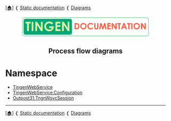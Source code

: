 <!-- u250929 -->

[[🏠︎](../../README.md)] ❬ [Static documentation](../README.md) ❬ [Diagrams](README.md)

<div align="center">

  <picture>
    <source media="(prefers-color-scheme: dark)" srcset="https://github.com/spectrum-health-systems/tingen-projects/blob/main/logos/tngndocs-dark-400x63.png">
    <source media="(prefers-color-scheme: light)" srcset="https://github.com/spectrum-health-systems/tingen-projects/blob/main/logos/tngndocs-light-400x63.png">
    <img alt="Fallback image description" src="https://github.com/spectrum-health-systems/tingen-projects/blob/main/logos/tngndocs-light-400x63.png">
  </picture>
  <h2>
    Process flow diagrams
  </h2>

</div>

# Namespace

* [TingenWebService](TingenWebService.md)
* [TingenWebService.Configuration](TingenWebService.Configuration.md)
* [Outpost31.TngnWsvcSession](Outpost31.TngnWsvcSession.md)

***

[[🏠︎](../../README.md)] ❬ [Static documentation](../README.md) ❬ [Diagrams](README.md)
